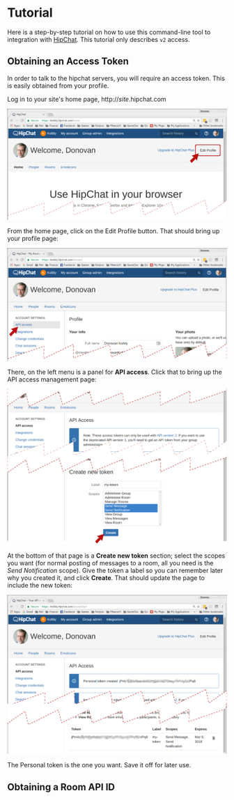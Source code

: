 Tutorial
========

Here is a step-by-step tutorial on how to use this command-line
tool to integration with [HipChat][hc].  This tutorial only
describes `v2` access.

## Obtaining an Access Token

In order to talk to the hipchat servers, you will require an access
token.  This is easily obtained from your profile.

Log in to your site's home page, http://_site_.hipchat.com

![HipChat Home Page](image/01-frontpage.png)

From the home page, click on the Edit Profile button.
That should bring up your profile page:

![Profile Page](image/02-editing-profile.png)

There, on the left menu is a panel for **API access**.  Click
that to bring up the API access management page:

![API Access Page](image/04-create-key.png)

At the bottom of that page is a **Create new token** section;
select the scopes you want (for normal posting of messages
to a room, all you need is the _Send Notification_ scope).
Give the token a label so you can remember later why you created
it, and click **Create**.
That should update the page to include the new token:

![New Token Display](image/05-created-key.png)

The Personal token is the one you want.  Save it off for later use.

## Obtaining a Room API ID

[hc]: http://www.hipchat.com
